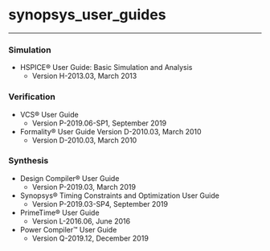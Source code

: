 # synopsys_user_guides
* * *
### Simulation
* HSPICE® User Guide: Basic Simulation and Analysis
  - Version H-2013.03, March 2013

### Verification
* VCS® User Guide
  - Version P-2019.06-SP1, September 2019
* Formality® User Guide Version D-2010.03, March 2010
  - Version D-2010.03, March 2010
 
### Synthesis 
* Design Compiler® User Guide
  - Version P-2019.03, March 2019
* Synopsys® Timing Constraints and Optimization User Guide
  - Version P-2019.03-SP4, September 2019
* PrimeTime® User Guide
  - Version L-2016.06, June 2016
* Power Compiler™ User Guide
  - Version Q-2019.12, December 2019
